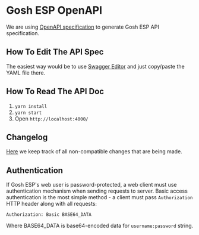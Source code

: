 # Gosh ESP OpenAPI

We are using
[OpenAPI specification](https://swagger.io/docs/specification/about/)
to generate Gosh ESP API specification.

## How To Edit The API Spec

The easiest way would be to use
[Swagger Editor](http://editor.swagger.io/)
and just copy/paste the YAML file there.

## How To Read The API Doc

1. `yarn install`
2. `yarn start`
3. Open `http://localhost:4000/`

## Changelog

[Here](CHANGELOG.md) we keep track of all non-compatible changes that are being
made.

## Authentication

If Gosh ESP's web user is password-protected, a web client must use
authentication mechanism when sending requests to server.  Basic access
authentication is the most simple method - a client must pass `Authorization`
HTTP header along with all requests:

```http
Authorization: Basic BASE64_DATA
```

Where BASE64_DATA is base64-encoded data for `username:password` string.
